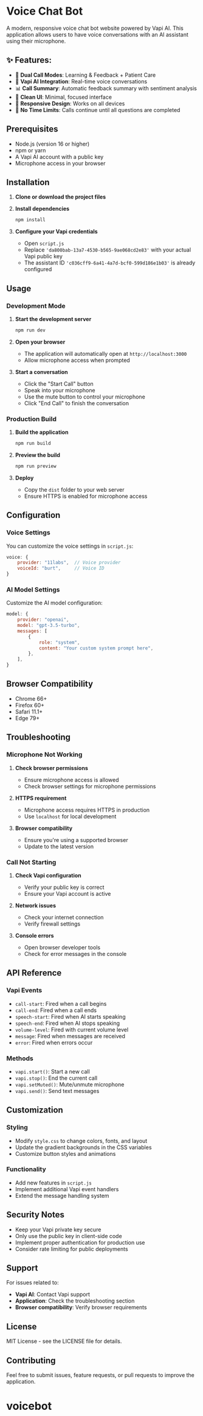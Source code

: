 # Voice Chat Bot

A modern, responsive voice chat bot website powered by Vapi AI. This application allows users to have voice conversations with an AI assistant using their microphone.

## ✨ **Features:**

- 🎯 **Dual Call Modes**: Learning & Feedback + Patient Care
- 🤖 **Vapi AI Integration**: Real-time voice conversations
- 📊 **Call Summary**: Automatic feedback summary with sentiment analysis
- 🎨 **Clean UI**: Minimal, focused interface
- 📱 **Responsive Design**: Works on all devices
- 🔄 **No Time Limits**: Calls continue until all questions are completed

## Prerequisites

- Node.js (version 16 or higher)
- npm or yarn
- A Vapi AI account with a public key
- Microphone access in your browser

## Installation

1. **Clone or download the project files**

2. **Install dependencies**
   ```bash
   npm install
   ```

3. **Configure your Vapi credentials**
   - Open `script.js`
   - Replace `'da800bab-13a7-4530-b565-9ae068cd2e83'` with your actual Vapi public key
   - The assistant ID `'c036cff9-6a41-4a7d-bcf0-599d186e1b03'` is already configured

## Usage

### Development Mode

1. **Start the development server**
   ```bash
   npm run dev
   ```

2. **Open your browser**
   - The application will automatically open at `http://localhost:3000`
   - Allow microphone access when prompted

3. **Start a conversation**
   - Click the "Start Call" button
   - Speak into your microphone
   - Use the mute button to control your microphone
   - Click "End Call" to finish the conversation

### Production Build

1. **Build the application**
   ```bash
   npm run build
   ```

2. **Preview the build**
   ```bash
   npm run preview
   ```

3. **Deploy**
   - Copy the `dist` folder to your web server
   - Ensure HTTPS is enabled for microphone access

## Configuration

### Voice Settings

You can customize the voice settings in `script.js`:

```javascript
voice: {
    provider: "11labs",  // Voice provider
    voiceId: "burt",     // Voice ID
}
```

### AI Model Settings

Customize the AI model configuration:

```javascript
model: {
    provider: "openai",
    model: "gpt-3.5-turbo",
    messages: [
        {
            role: "system",
            content: "Your custom system prompt here",
        },
    ],
}
```

## Browser Compatibility

- Chrome 66+
- Firefox 60+
- Safari 11.1+
- Edge 79+

## Troubleshooting

### Microphone Not Working

1. **Check browser permissions**
   - Ensure microphone access is allowed
   - Check browser settings for microphone permissions

2. **HTTPS requirement**
   - Microphone access requires HTTPS in production
   - Use `localhost` for local development

3. **Browser compatibility**
   - Ensure you're using a supported browser
   - Update to the latest version

### Call Not Starting

1. **Check Vapi configuration**
   - Verify your public key is correct
   - Ensure your Vapi account is active

2. **Network issues**
   - Check your internet connection
   - Verify firewall settings

3. **Console errors**
   - Open browser developer tools
   - Check for error messages in the console

## API Reference

### Vapi Events

- `call-start`: Fired when a call begins
- `call-end`: Fired when a call ends
- `speech-start`: Fired when AI starts speaking
- `speech-end`: Fired when AI stops speaking
- `volume-level`: Fired with current volume level
- `message`: Fired when messages are received
- `error`: Fired when errors occur

### Methods

- `vapi.start()`: Start a new call
- `vapi.stop()`: End the current call
- `vapi.setMuted()`: Mute/unmute microphone
- `vapi.send()`: Send text messages

## Customization

### Styling

- Modify `style.css` to change colors, fonts, and layout
- Update the gradient backgrounds in the CSS variables
- Customize button styles and animations

### Functionality

- Add new features in `script.js`
- Implement additional Vapi event handlers
- Extend the message handling system

## Security Notes

- Keep your Vapi private key secure
- Only use the public key in client-side code
- Implement proper authentication for production use
- Consider rate limiting for public deployments

## Support

For issues related to:
- **Vapi AI**: Contact Vapi support
- **Application**: Check the troubleshooting section
- **Browser compatibility**: Verify browser requirements

## License

MIT License - see the LICENSE file for details.

## Contributing

Feel free to submit issues, feature requests, or pull requests to improve the application.
# voicebot
